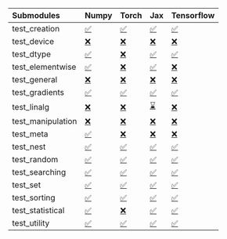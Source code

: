 | Submodules        | Numpy                                                                                                                           | Torch                                                                                                                           | Jax                                                                                                                             | Tensorflow                                                                                                                      |
|:------------------|:--------------------------------------------------------------------------------------------------------------------------------|:--------------------------------------------------------------------------------------------------------------------------------|:--------------------------------------------------------------------------------------------------------------------------------|:--------------------------------------------------------------------------------------------------------------------------------|
| test_creation     | <a href="https://github.com/unifyai/ivy/runs/7939144163?check_suite_focus=true" rel="noopener noreferrer" target="_blank">✅</a> | <a href="https://github.com/unifyai/ivy/runs/7939144746?check_suite_focus=true" rel="noopener noreferrer" target="_blank">✅</a> | <a href="https://github.com/unifyai/ivy/runs/7939145281?check_suite_focus=true" rel="noopener noreferrer" target="_blank">✅</a> | <a href="https://github.com/unifyai/ivy/runs/7939145816?check_suite_focus=true" rel="noopener noreferrer" target="_blank">✅</a> |
| test_device       | <a href="https://github.com/unifyai/ivy/runs/7939144210?check_suite_focus=true" rel="noopener noreferrer" target="_blank">❌</a> | <a href="https://github.com/unifyai/ivy/runs/7939144785?check_suite_focus=true" rel="noopener noreferrer" target="_blank">❌</a> | <a href="https://github.com/unifyai/ivy/runs/7939145314?check_suite_focus=true" rel="noopener noreferrer" target="_blank">❌</a> | <a href="https://github.com/unifyai/ivy/runs/7939145870?check_suite_focus=true" rel="noopener noreferrer" target="_blank">❌</a> |
| test_dtype        | <a href="https://github.com/unifyai/ivy/runs/7939144252?check_suite_focus=true" rel="noopener noreferrer" target="_blank">✅</a> | <a href="https://github.com/unifyai/ivy/runs/7939144822?check_suite_focus=true" rel="noopener noreferrer" target="_blank">❌</a> | <a href="https://github.com/unifyai/ivy/runs/7939145344?check_suite_focus=true" rel="noopener noreferrer" target="_blank">✅</a> | <a href="https://github.com/unifyai/ivy/runs/7939145925?check_suite_focus=true" rel="noopener noreferrer" target="_blank">✅</a> |
| test_elementwise  | <a href="https://github.com/unifyai/ivy/runs/7939144281?check_suite_focus=true" rel="noopener noreferrer" target="_blank">✅</a> | <a href="https://github.com/unifyai/ivy/runs/7939144868?check_suite_focus=true" rel="noopener noreferrer" target="_blank">❌</a> | <a href="https://github.com/unifyai/ivy/runs/7939145370?check_suite_focus=true" rel="noopener noreferrer" target="_blank">✅</a> | <a href="https://github.com/unifyai/ivy/runs/7939145978?check_suite_focus=true" rel="noopener noreferrer" target="_blank">❌</a> |
| test_general      | <a href="https://github.com/unifyai/ivy/runs/7939144315?check_suite_focus=true" rel="noopener noreferrer" target="_blank">❌</a> | <a href="https://github.com/unifyai/ivy/runs/7939144900?check_suite_focus=true" rel="noopener noreferrer" target="_blank">❌</a> | <a href="https://github.com/unifyai/ivy/runs/7939145403?check_suite_focus=true" rel="noopener noreferrer" target="_blank">❌</a> | <a href="https://github.com/unifyai/ivy/runs/7939146045?check_suite_focus=true" rel="noopener noreferrer" target="_blank">❌</a> |
| test_gradients    | <a href="https://github.com/unifyai/ivy/runs/7939144361?check_suite_focus=true" rel="noopener noreferrer" target="_blank">✅</a> | <a href="https://github.com/unifyai/ivy/runs/7939144935?check_suite_focus=true" rel="noopener noreferrer" target="_blank">✅</a> | <a href="https://github.com/unifyai/ivy/runs/7939145444?check_suite_focus=true" rel="noopener noreferrer" target="_blank">✅</a> | <a href="https://github.com/unifyai/ivy/runs/7939146112?check_suite_focus=true" rel="noopener noreferrer" target="_blank">✅</a> |
| test_linalg       | <a href="https://github.com/unifyai/ivy/runs/7939144396?check_suite_focus=true" rel="noopener noreferrer" target="_blank">❌</a> | <a href="https://github.com/unifyai/ivy/runs/7939144959?check_suite_focus=true" rel="noopener noreferrer" target="_blank">❌</a> | <a href="https://github.com/unifyai/ivy/runs/7939145473?check_suite_focus=true" rel="noopener noreferrer" target="_blank">⌛</a> | <a href="https://github.com/unifyai/ivy/runs/7939146162?check_suite_focus=true" rel="noopener noreferrer" target="_blank">❌</a> |
| test_manipulation | <a href="https://github.com/unifyai/ivy/runs/7939144428?check_suite_focus=true" rel="noopener noreferrer" target="_blank">❌</a> | <a href="https://github.com/unifyai/ivy/runs/7939144988?check_suite_focus=true" rel="noopener noreferrer" target="_blank">❌</a> | <a href="https://github.com/unifyai/ivy/runs/7939145493?check_suite_focus=true" rel="noopener noreferrer" target="_blank">❌</a> | <a href="https://github.com/unifyai/ivy/runs/7939146208?check_suite_focus=true" rel="noopener noreferrer" target="_blank">❌</a> |
| test_meta         | <a href="https://github.com/unifyai/ivy/runs/7939144467?check_suite_focus=true" rel="noopener noreferrer" target="_blank">✅</a> | <a href="https://github.com/unifyai/ivy/runs/7939145027?check_suite_focus=true" rel="noopener noreferrer" target="_blank">❌</a> | <a href="https://github.com/unifyai/ivy/runs/7939145518?check_suite_focus=true" rel="noopener noreferrer" target="_blank">❌</a> | <a href="https://github.com/unifyai/ivy/runs/7939146247?check_suite_focus=true" rel="noopener noreferrer" target="_blank">❌</a> |
| test_nest         | <a href="https://github.com/unifyai/ivy/runs/7939144504?check_suite_focus=true" rel="noopener noreferrer" target="_blank">✅</a> | <a href="https://github.com/unifyai/ivy/runs/7939145049?check_suite_focus=true" rel="noopener noreferrer" target="_blank">✅</a> | <a href="https://github.com/unifyai/ivy/runs/7939145552?check_suite_focus=true" rel="noopener noreferrer" target="_blank">✅</a> | <a href="https://github.com/unifyai/ivy/runs/7939146300?check_suite_focus=true" rel="noopener noreferrer" target="_blank">✅</a> |
| test_random       | <a href="https://github.com/unifyai/ivy/runs/7939144540?check_suite_focus=true" rel="noopener noreferrer" target="_blank">✅</a> | <a href="https://github.com/unifyai/ivy/runs/7939145083?check_suite_focus=true" rel="noopener noreferrer" target="_blank">✅</a> | <a href="https://github.com/unifyai/ivy/runs/7939145583?check_suite_focus=true" rel="noopener noreferrer" target="_blank">✅</a> | <a href="https://github.com/unifyai/ivy/runs/7939146343?check_suite_focus=true" rel="noopener noreferrer" target="_blank">✅</a> |
| test_searching    | <a href="https://github.com/unifyai/ivy/runs/7939144582?check_suite_focus=true" rel="noopener noreferrer" target="_blank">✅</a> | <a href="https://github.com/unifyai/ivy/runs/7939145105?check_suite_focus=true" rel="noopener noreferrer" target="_blank">✅</a> | <a href="https://github.com/unifyai/ivy/runs/7939145619?check_suite_focus=true" rel="noopener noreferrer" target="_blank">✅</a> | <a href="https://github.com/unifyai/ivy/runs/7939146374?check_suite_focus=true" rel="noopener noreferrer" target="_blank">✅</a> |
| test_set          | <a href="https://github.com/unifyai/ivy/runs/7939144616?check_suite_focus=true" rel="noopener noreferrer" target="_blank">✅</a> | <a href="https://github.com/unifyai/ivy/runs/7939145137?check_suite_focus=true" rel="noopener noreferrer" target="_blank">✅</a> | <a href="https://github.com/unifyai/ivy/runs/7939145644?check_suite_focus=true" rel="noopener noreferrer" target="_blank">✅</a> | <a href="https://github.com/unifyai/ivy/runs/7939146437?check_suite_focus=true" rel="noopener noreferrer" target="_blank">✅</a> |
| test_sorting      | <a href="https://github.com/unifyai/ivy/runs/7939144655?check_suite_focus=true" rel="noopener noreferrer" target="_blank">✅</a> | <a href="https://github.com/unifyai/ivy/runs/7939145172?check_suite_focus=true" rel="noopener noreferrer" target="_blank">✅</a> | <a href="https://github.com/unifyai/ivy/runs/7939145684?check_suite_focus=true" rel="noopener noreferrer" target="_blank">✅</a> | <a href="https://github.com/unifyai/ivy/runs/7939146490?check_suite_focus=true" rel="noopener noreferrer" target="_blank">✅</a> |
| test_statistical  | <a href="https://github.com/unifyai/ivy/runs/7939144685?check_suite_focus=true" rel="noopener noreferrer" target="_blank">✅</a> | <a href="https://github.com/unifyai/ivy/runs/7939145208?check_suite_focus=true" rel="noopener noreferrer" target="_blank">❌</a> | <a href="https://github.com/unifyai/ivy/runs/7939145720?check_suite_focus=true" rel="noopener noreferrer" target="_blank">✅</a> | <a href="https://github.com/unifyai/ivy/runs/7939146532?check_suite_focus=true" rel="noopener noreferrer" target="_blank">✅</a> |
| test_utility      | <a href="https://github.com/unifyai/ivy/runs/7939144718?check_suite_focus=true" rel="noopener noreferrer" target="_blank">✅</a> | <a href="https://github.com/unifyai/ivy/runs/7939145246?check_suite_focus=true" rel="noopener noreferrer" target="_blank">✅</a> | <a href="https://github.com/unifyai/ivy/runs/7939145762?check_suite_focus=true" rel="noopener noreferrer" target="_blank">✅</a> | <a href="https://github.com/unifyai/ivy/runs/7939146577?check_suite_focus=true" rel="noopener noreferrer" target="_blank">✅</a> |